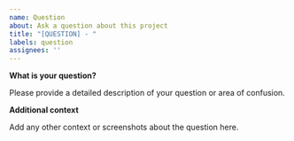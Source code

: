 ```yaml
---
name: Question
about: Ask a question about this project
title: "[QUESTION] - "
labels: question
assignees: ''
---
```


**What is your question?**

Please provide a detailed description of your question or area of confusion.

**Additional context**

Add any other context or screenshots about the question here.